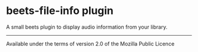 # beets-file-info plugin

A small beets plugin to display audio information from your library.

---

Available under the terms of version 2.0 of the Mozilla Public Licence

